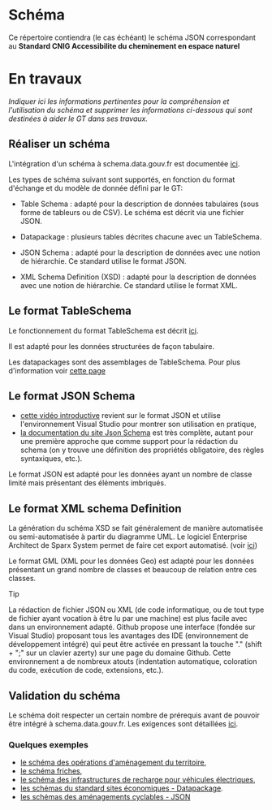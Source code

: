 # Schéma

Ce répertoire contiendra (le cas échéant) le schéma JSON correspondant au **Standard CNIG Accessibilite du cheminement en espace naturel**


# En travaux

_Indiquer ici les informations pertinentes pour la compréhension et l'utilisation du schéma et supprimer les informations ci-dessous qui sont destinées à aider le GT dans ses travaux._

## Réaliser un schéma

L'intégration d'un schéma à schema.data.gouv.fr est documentée [ici](https://guides.data.gouv.fr/guides-open-data/guide-qualite/maitriser-les-schemas-de-donnees/integrer-un-schema-de-donnees-a-schema.data.gouv.fr).

Les types de schéma suivant sont supportés, en fonction du format d'échange et du modèle de donnée défini par le GT:

* Table Schema : adapté pour la description de données tabulaires (sous forme de tableurs ou de CSV). Le schéma est décrit via une fichier JSON.

* Datapackage : plusieurs tables décrites chacune avec un TableSchema.

* JSON Schema : adapté pour la description de données avec une notion de hiérarchie. Ce standard utilise le format JSON.

* XML Schema Definition (XSD) : adapté pour la description de données avec une notion de hiérarchie. Ce standard utilise le format XML.

## Le format TableSchema

Le fonctionnement du format TableSchema est décrit [ici](https://guides.data.gouv.fr/guides-open-data/guide-qualite/maitriser-les-schemas-de-donnees/creer-un-schema-de-donnees/focus-construire-un-schema-tableschema).

Il est adapté pour les données structurées de façon tabulaire.

Les datapackages sont des assemblages de TableSchema. Pour plus d'information voir  [cette page](https://datapackage.org/standard/data-package/)

## Le format JSON Schema

* [cette vidéo introductive](https://youtu.be/gLcr84H2x5Q) revient sur le format JSON et utilise l'environnement Visual Studio pour montrer son utilisation en pratique,
* [la documentation du site Json Schema](https://json-schema.org/learn/getting-started-step-by-step) est très complète, autant pour une première approche que comme support pour la rédaction du schema (on y trouve une définition des propriétés obligatoire, des règles syntaxiques, etc.).

Le format JSON est adapté pour les données ayant un nombre de classe limité mais présentant des éléments imbriqués.

## Le format XML schema Definition

La génération du schéma XSD se fait généralement de manière automatisée ou semi-automatisée à partir du diagramme UML. Le logiciel Enterprise Architect de Sparx System permet de faire cet export automatisé. (voir [ici](https://sparxsystems.com/enterprise_architect_user_guide/17.0/modeling_languages/generate_gml_application_schem.html))

Le format GML (XML pour les données Geo) est adapté pour les données présentant un grand nombre de classes et beaucoup de relation entre ces classes.

> [!TIP]
> La rédaction de fichier JSON ou XML (de code informatique, ou de tout type de fichier ayant vocation à être lu par une machine) est plus facile avec dans un environnement adapté. Github propose une interface (fondée sur Visual Studio) proposant tous les avantages des IDE (environnement de développement intégré) qui peut être activée en pressant la touche "." (shift + ";" sur un clavier azerty) sur une page du domaine Github. Cette environnement a de nombreux atouts (indentation automatique, coloration du code, exécution de code, extensions, etc.).

## Validation du schéma

Le schéma doit respecter un certain nombre de prérequis avant de pouvoir être intégré à schema.data.gouv.fr. Les exigences sont détaillées [ici](https://schema.data.gouv.fr/validation.html).

### Quelques exemples

* [le schéma des opérations d'aménagement du territoire](https://github.com/cnigfr/schema-operations-amenagement/blob/main/schema/operation-amenagement/schema_operation-amenagement.json),
* [le schéma friches](https://github.com/cnigfr/schema-friches/blob/main/schema.json),
* [le schéma des infrastructures de recharge pour véhicules électriques](https://github.com/etalab/schema-irve/blob/master/statique/schema-statique.json),
* [les schémas du standard sites économiques - Datapackage](https://schema.data.gouv.fr/cnigfr/schema-sites-economiques/).
* [les schémas des aménagements cyclables - JSON](https://schema.data.gouv.fr/schemas/etalab/schema-amenagements-cyclables/0.3.5/schema_amenagements_cyclables.json)
